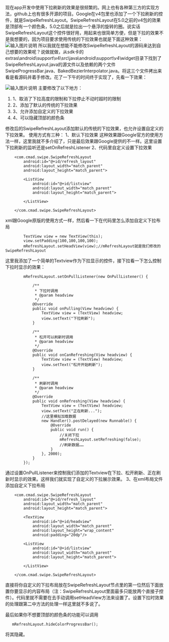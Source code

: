 现在app开发中使用下拉刷新的效果是很频繁的。网上也有各种第三方的实现方法，github上也有很多开源的项目。Google在v4包里也添加了一个下拉刷新的控件，就是SwipeRefreshLayout。SwipeRefreshLayout在5.0之前的v4包的效果是顶部有一个颜色条，5.0之后就是拉出一个悬浮的旋转的圈。说实话SwipeRefreshLayout这个控件很好用，用起来也很简单方便，但是下拉的效果不是我想要的，因为项目要求使用传统的下拉效果也就是下面这种效果：
![输入图片说明](http://loongwind-loongwind.stor.sinaapp.com/pulltorefresh.png "下拉刷新")
所以我就在想能不能修改SwipeRefreshLayout的源码来达到自己想要的效果呢？说做就做，从sdk卡的extras\android\support\v4\src\java\android\support\v4\widget目录下找到了SwipeRefreshLayout.java的源文件以及依赖的两个文件SwipeProgressBar.java、BakedBezierInterpolator.java。将这三个文件拷出来看是看源码并着手修改。花了一下午的时间终于实现了，先看一下效果：

![输入图片说明](http://loongwind-loongwind.stor.sinaapp.com/swipe_n_1.gif "下拉效果")
主要修改了以下地方：
1. 1、取消了下拉高度的限制和下拉停止不动时超时的限制
1. 2、添加了默认的传统的下拉效果
1. 3、允许添加自定义的下拉效果
1. 4、可以隐藏顶部的颜色条

修改后的SwipeRefreshLayout添加默认的传统的下拉效果，也允许设置自定义的下拉效果。
使用方式有三种：
1、默认下拉效果
这种效果跟Google官方的使用方法一样，这里我就不多介绍了，只是最后效果跟Google提供的不一样。这里设置下拉刷新的监听还是setOnRefreshListener
2、代码里自定义设置下拉效果
```
    <com.cmad.swipe.SwipeRefreshLayout
        android:id="@+id/refresh_layout"
        android:layout_width="match_parent"
        android:layout_height="match_parent">

        <ListView
            android:id="@+id/listview"
            android:layout_width="match_parent"
            android:layout_height="match_parent">

        </ListView>

    </com.cmad.swipe.SwipeRefreshLayout>
```

xml跟Google原版的使用方式一样，然后看一下在代码里怎么添加自定义下拉布局
```
        TextView view = new TextView(this);
        view.setPadding(100,100,100,100);
        mRefreshLayout.setHeadView(view);//mRefreshLayout就是我们修改的SwipeRefreshLayout
```
这里我添加了一个简单的Textview作为下拉显示的控件，接下拉看一下怎么控制下拉时显示的效果：
```
        mRefreshLayout.setOnPullListener(new OnPullListener() {

            /**
             * 下拉时调用
             * @param headview
             */
            @Override
            public void onPulling(View headview) {
                TextView view = (TextView) headview;
                view.setText("下拉刷新");
            }

            /**
             * 松开可以刷新时调用
             * @param headview
             */
            @Override
            public void onCanRefreshing(View headview) {
                TextView view = (TextView) headview;
                view.setText("松开开始刷新");
            }

            /**
             * 刷新时调用
             * @param headview
             */
            @Override
            public void onRefreshing(View headview) {
                TextView view = (TextView) headview;
                view.setText("正在刷新...");
                //这里模拟加载数据
                new Handler().postDelayed(new Runnable() {
                    @Override
                    public void run() {
                        //关闭下拉
                        mRefreshLayout.setRefreshing(false);
                        //刷新数据……
                    }
                }, 2000);
            }
        });
```
通过设置OnPullListener来控制我们添加的Textview在下拉、松开刷新、正在刷新时显示的效果。这样我们就实现了自定义的下拉展示效果。
3、在xml布局文件添加自定义下拉布局
```
    <com.cmad.swipe.SwipeRefreshLayout
        android:id="@+id/refresh_layout"
        android:layout_width="match_parent"
        android:layout_height="match_parent">

        <TextView
            android:id="@+id/headview"
            android:layout_width="match_parent"
            android:layout_height="wrap_content" 
            android:padding="20dp"/>

        <ListView
            android:id="@+id/listview"
            android:layout_width="match_parent"
            android:layout_height="match_parent">

        </ListView>

    </com.cmad.swipe.SwipeRefreshLayout>
```
直接将你自定义的下拉布局放在SwipeRefreshLayout节点里的第一位然后下面放置你要显示的内容布局（注：SwipeRefreshLayout里面最多只能放两个直接子控件）。代码里就不需要在去手动调用setHeadView方法来设置了。设置下拉时效果的处理跟第二中方法的处理一样这里就不多说了。

最后如果你不想要顶部的颜色条的功能可以调用
```
   mRefreshLayout.hideColorProgressBar();
```
将其隐藏。
